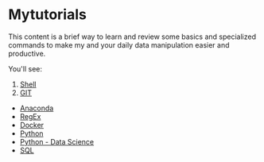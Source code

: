 # Mytutorials

This content is a brief way to learn and review some basics and specialized commands to make my and your daily data manipulation easier and productive. 

You'll see:

1. [Shell](shell.md)
1. [GIT](git_commands.md)
* [Anaconda](anaconda.md)
* [RegEx](regex.md)
* [Docker](docker.md)
* [Python](python.md)
* [Python - Data Science](python_datasciece.md)
* [SQL](sql.md)

 
